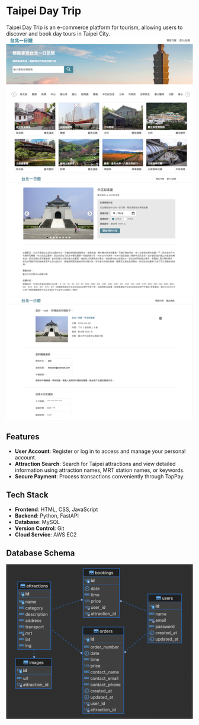 # Taipei Day Trip

Taipei Day Trip is an e-commerce platform for tourism, allowing users to discover and book day tours in Taipei City.
![](./assets/home.png)
![](./assets/spot.png)
![](./assets/booking.png)

## Features

- **User Account**: Register or log in to access and manage your personal account.
- **Attraction Search**: Search for Taipei attractions and view detailed information using attraction names, MRT station names, or keywords.
- **Secure Payment**: Process transactions conveniently through TapPay.

## Tech Stack

- **Frontend**: HTML, CSS, JavaScript
- **Backend**: Python, FastAPI
- **Database**: MySQL
- **Version Control**: Git
- **Cloud Service**: AWS EC2

## Database Schema
![](./assets/database.png)


